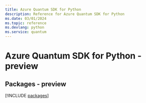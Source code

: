 ```yaml
---
title: Azure Quantum SDK for Python
description: Reference for Azure Quantum SDK for Python
ms.date: 03/01/2024
ms.topic: reference
ms.devlang: python
ms.service: quantum
---
```

# Azure Quantum SDK for Python - preview
## Packages - preview
[!INCLUDE [packages](quantum-index.md)]